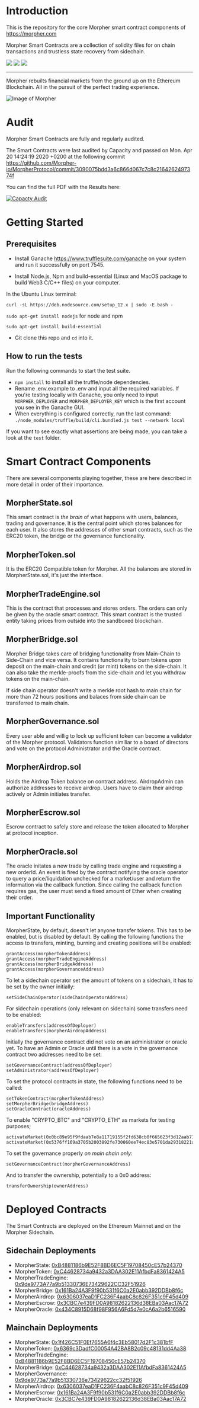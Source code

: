 # Introduction
This is the repository for the core Morpher smart contract components of https://morpher.com

Morpher Smart Contracts are a collection of solidity files for on chain transactions and trustless state recovery from sidechain.

![](https://img.shields.io/david/Morpher-io/MorpherProtocol) ![](https://img.shields.io/github/last-commit/Morpher-io/MorpherProtocol) ![](https://img.shields.io/github/license/Morpher-io/MorpherProtocol)

---

Morpher rebuilts financial markets from the ground up on the Ethereum Blockchain. All in the pursuit of the perfect trading experience.

![Image of Morpher](./docs/laptop_phone_shot.3303f142.webp)

# Audit

Morpher Smart Contracts are fully and regularly audited.

The Smart Contracts were last audited by Capacity and passed on Mon. Apr 20 14:24:19 2020 +0200 at the following commit https://github.com/Morpher-io/MorpherProtocol/commit/3090075bdd3a6c866d067c7c8c2164262497374f

You can find the full PDF with the Results here:

[![Capacty Audit](./docs/morpher_audit_capacity.png)](./docs/Capacity-MorpherAudit2Result.pdf)


# Getting Started
## Prerequisites
* Install Ganache https://www.trufflesuite.com/ganache on your system and run it successfully on port 7545.

* Install Node.js, Npm and build-essential (Linux and MacOS package to build Web3 C/C++ files) on your computer. 

In the Ubuntu Linux terminal:

`curl -sL https://deb.nodesource.com/setup_12.x | sudo -E bash -`

`sudo apt-get install nodejs` for node and npm

`sudo apt-get install build-essential`

* Git clone this repo and `cd` into it.

## How to run the tests
Run the following commands to start the test suite.
* `npm install` to install all the truffle/node dependencies.
* Rename .env.example to .env and input all the required variables. If you're testing locally with Ganache, you only need to input `MORPHER_DEPLOYER` and `MORPHER_DEPLOYER_KEY` which is the first account you see in the Ganache GUI.
* When everything is configured correctly, run the last command: `./node_modules/truffle/build/cli.bundled.js test --network local
`

If you want to see exactly what assertions are being made, you can take a look at the `test` folder.


# Smart Contract Components

There are several components playing together, these are here described in more detail in order of their importance.

## MorpherState.sol


This smart contract is _the brain_ of what happens with users, balances, trading and governance. It is the central point which stores balances for each user. It also stores the addresses of other smart contracts, such as the ERC20 token, the bridge or the governance functionality.

## MorpherToken.sol

It is the ERC20 Compatible token for Morpher. All the balances are stored in MorpherState.sol, it's just the interface.

## MorpherTradeEngine.sol

This is the contract that processes and stores orders. The orders can only be given by the oracle smart contract. This smart contract is the trusted entity taking prices from outside into the sandboxed blockchain.


## MorpherBridge.sol

Morpher Bridge takes care of bridging functionality from Main-Chain to Side-Chain and vice versa. It contains functionality to burn tokens upon deposit on the main-chain and credit (or mint) tokens on the side-chain. It can also take the merkle-proofs from the side-chain and let you withdraw tokens on the main-chain. 

If side chain operator doesn't write a merkle root hash to main chain for more than 72 hours positions and balaces from side chain can be transferred to main chain.

## MorpherGovernance.sol

Every user able and willig to lock up sufficient token can become a validator of the Morpher protocol. Validators function similiar to a board of directors and vote on the protocol Administrator and the Oracle contract.

## MorpherAirdrop.sol

Holds the Airdrop Token balance on contract address. AirdropAdmin can authorize addresses to receive airdrop. Users have to claim their airdrop actively or Admin initiates transfer.

## MorpherEscrow.sol

Escrow contract to safely store and release the token allocated to Morpher at protocol inception.

## MorpherOracle.sol

The oracle initates a new trade by calling trade engine and requesting a new orderId. An event is fired by the contract notifying the oracle operator to query a price/liquidation unchecked for a market/user and return the information via the callback function. Since calling the callback function requires gas, the user must send a fixed amount of Ether when creating their order.

## Important Functionality

MorpherState, by default, doesn't let anyone transfer tokens. This has to be enabled, but is disabled by default. By calling the following functions the access to transfers, minting, burning and creating positions will be enabled:

```
grantAccess(morpherTokenAddress)
grantAccess(morpherTradeEngineAddress)
grantAccess(morpherBridgeAddress)
grantAccess(morpherGovernanceAddress)
```

To let a sidechain operator set the amount of tokens on a sidechain, it has to be set by the owner initially:
```
setSideChainOperator(sideChainOperatorAddress)
```

For sidechain operations (only relevant on sidechain) some transfers need to be enabled:
```
enableTransfers(addressOfDeployer)
enableTransfers(morpherAirdropAddress)
```

Initially the governance contract did not vote on an administrator or oracle yet. To have an Admin or Oracle until there is a vote in the governance contract two addresses need to be set:
```
setGovernanceContract(addressOfDeployer)
setAdministrator(addressOfDeployer)
```

To set the protocol contracts in state, the following functions need to be called:

```
setTokenContract(morpherTokenAddress)
setMorpherBridge(bridgeAddress)
setOracleContract(oracleAddress)
```

To enable "CRYPTO_BTC" and "CRYPTO_ETH" as markets for testing purposes;
```
activateMarket(0x0bc89e95f9fdaab7e8a11719155f2fd638cb0f665623f3d12aab71d1a125daf9)
activateMarket(0x5376ff169a3705b2003892fe730060ee74ec83e5701da29318221aa782271779)
```

To set the governance properly _on main chain only_:
```
setGovernanceContract(morpherGovernanceAddress)
```

And to transfer the ownership, potentially to a 0x0 address:

```
transferOwnership(ownerAddress)
```

# Deployed Contracts

The Smart Contracts are deployed on the Ethereum Mainnet and on the Morpher Sidechain.

## Sidechain Deployments

* MorpherState: [0xB4881186b9E52F8BD6EC5F19708450cE57b24370](https://scan.morpher.com/address/0xb4881186b9e52f8bd6ec5f19708450ce57b24370)
* MorpherToken: [0xC44628734a9432a3DAA302E11AfbdFa8361424A5](https://scan.morpher.com/address/0xC44628734a9432a3DAA302E11AfbdFa8361424A5)
* MorpherTradeEngine: [0x9de9773A77a9b51330736E73429622CC32F51926](https://scan.morpher.com/address/0x9de9773A77a9b51330736E73429622CC32F51926)
* MorpherBridge: [0x161Ba24A3F9f90b531f6C0a2E0abb392DDBb8f6c](https://scan.morpher.com/address/0x161Ba24A3F9f90b531f6C0a2E0abb392DDBb8f6c)
* MorpherAirdrop: [0x6306037eaD1FC236F4aabC8c826F351c9F45d409](https://scan.morpher.com/address/0x6306037eaD1FC236F4aabC8c826F351c9F45d409)
* MorpherEscrow: [0x3CBC7e439FD0A98182622136d38EBa03Aac17A72](https://scan.morpher.com/address/0x3CBC7e439FD0A98182622136d38EBa03Aac17A72)
* MorpherOracle: [0x434C8915D68f98F956A6Fd5d7e0cA6a2b6516590](https://scan.morpher.com/address/0x434C8915D68f98F956A6Fd5d7e0cA6a2b6516590)


## Mainchain Deployments

* MorpherState: [0x1f426C51F0Ef7655A6f4c3Eb58017d2F1c381bfF](https://etherscan.io/address/0x1f426C51F0Ef7655A6f4c3Eb58017d2F1c381bfF)
* MorpherToken: [0x6369c3DadfC00054A42BA8B2c09c48131dd4Aa38](https://etherscan.io/address/0x6369c3DadfC00054A42BA8B2c09c48131dd4Aa38)
* MorpherTradeEngine: [0xB4881186b9E52F8BD6EC5F19708450cE57b24370](https://etherscan.io/address/0xB4881186b9E52F8BD6EC5F19708450cE57b24370)
* MorpherBridge: [0xC44628734a9432a3DAA302E11AfbdFa8361424A5](https://etherscan.io/address/0xC44628734a9432a3DAA302E11AfbdFa8361424A5)
* MorpherGovernance: [0x9de9773a77a9b51330736e73429622cc32f51926](https://etherscan.io/address/0x9de9773a77a9b51330736e73429622cc32f51926)
* MorpherAirdrop: [0x6306037eaD1FC236F4aabC8c826F351c9F45d409](https://etherscan.io/address/0x6306037eaD1FC236F4aabC8c826F351c9F45d409)
* MorpherEscrow: [0x161Ba24A3F9f90b531f6C0a2E0abb392DDBb8f6c](https://etherscan.io/address/0x161Ba24A3F9f90b531f6C0a2E0abb392DDBb8f6c)
* MorpherOracle: [0x3CBC7e439FD0A98182622136d38EBa03Aac17A72](https://etherscan.io/address/0x3CBC7e439FD0A98182622136d38EBa03Aac17A72)